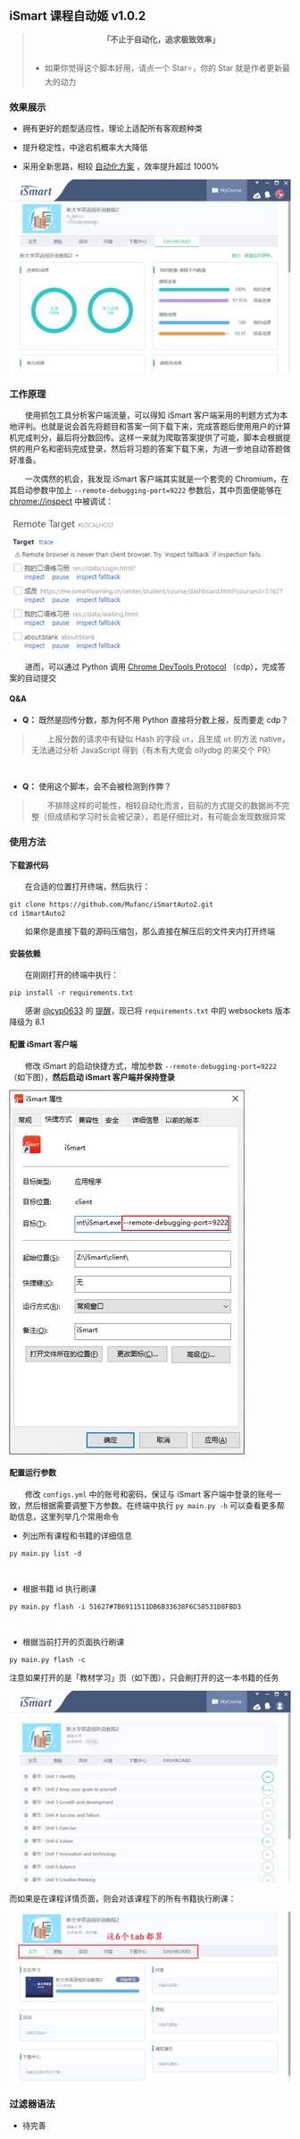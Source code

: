 ## iSmart 课程自动姬 v1.0.2

> <div align="center"><b>「不止于自动化，追求极致效率」</b></div><br/>
> 
> * 如果你觉得这个脚本好用，请点一个 Star⭐，你的 Star 就是作者更新最大的动力

### 效果展示

* 拥有更好的题型适应性，理论上适配所有客观题种类
  
* 提升稳定性，中途宕机概率大大降低

* 采用全新思路，相较 [自动化方案](https://github.com/Mufanc/iSmartAuto) ，效率提升超过 1000%

![](images/demo.png)
 

### 工作原理

&emsp;&emsp;使用抓包工具分析客户端流量，可以得知 iSmart 客户端采用的判题方式为本地评判。也就是说会首先将题目和答案一同下载下来，完成答题后使用用户的计算机完成判分，最后将分数回传。这样一来就为爬取答案提供了可能，脚本会根据提供的用户名和密码完成登录，然后将习题的答案下载下来，为进一步地自动答题做好准备。

&emsp;&emsp;一次偶然的机会，我发现 iSmart 客户端其实就是一个套壳的 Chromium，在其启动参数中加上 `--remote-debugging-port=9222` 参数后，其中页面便能够在 [chrome://inspect](chrome://inspect) 中被调试：

![](images/inspect.png)

&emsp;&emsp;进而，可以通过 Python 调用 [Chrome DevTools Protocol](https://chromedevtools.github.io/devtools-protocol/) （cdp），完成答案的自动提交

#### Q&A

* **Q：** 既然是回传分数，那为何不用 Python 直接将分数上报，反而要走 cdp？

> &emsp;&emsp;上报分数的请求中有疑似 Hash 的字段 `ut`，且生成 `ut` 的方法 native，无法通过分析 JavaScript 得到（有木有大佬会 ollydbg 的来交个 PR）

<br/>

* **Q：** 使用这个脚本，会不会被检测到作弊？

> &emsp;&emsp;不排除这样的可能性，相较自动化而言，目前的方式提交的数据尚不完整（但成绩和学习时长会被记录），若是仔细比对，有可能会发现数据异常

### 使用方法

#### 下载源代码

&emsp;&emsp;在合适的位置打开终端，然后执行：

```shell
git clone https://github.com/Mufanc/iSmartAuto2.git
cd iSmartAuto2
```

&emsp;&emsp;如果你是直接下载的源码压缩包，那么直接在解压后的文件夹内打开终端

#### 安装依赖

&emsp;&emsp;在刚刚打开的终端中执行：

```shell
pip install -r requirements.txt
```

&emsp;&emsp;感谢 [@cyp0633](https://github.com/cyp0633) 的 [提醒](https://github.com/Mufanc/iSmartAuto2/pull/8)，现已将 `requirements.txt` 中的 websockets 版本降级为 8.1

#### 配置 iSmart 客户端

&emsp;&emsp;修改 iSmart 的启动快捷方式，增加参数 `--remote-debugging-port=9222`（如下图），**然后启动 iSmart 客户端并保持登录**

![](images/edit-lnk.png)

#### 配置运行参数

&emsp;&emsp;修改 `configs.yml` 中的账号和密码，保证与 iSmart 客户端中登录的账号一致，然后根据需要调整下方参数。在终端中执行 `py main.py -h` 可以查看更多帮助信息，这里列举几个常用命令

* 列出所有课程和书籍的详细信息

```shell
py main.py list -d
```

<br/>

* 根据书籍 id 执行刷课

```shell
py main.py flash -i 51627#7B6911511DB6B33638F6C58531D8FBD3
```

<br/>

* 根据当前打开的页面执行刷课

```shell
py main.py flash -c
```

注意如果打开的是「教材学习」页（如下图），只会刷打开的这一本书籍的任务

![](images/booklearn.png)

而如果是在课程详情页面，则会对该课程下的所有书籍执行刷课：

![](images/current_course.png)

### 过滤器语法

* 待完善